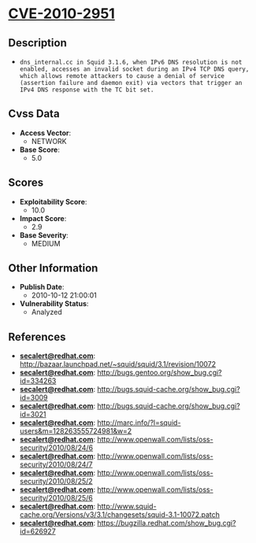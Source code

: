 
# [CVE-2010-2951](https://cve.mitre.org/cgi-bin/cvename.cgi?name=CVE-2010-2951)

## Description

- `dns_internal.cc in Squid 3.1.6, when IPv6 DNS resolution is not enabled, accesses an invalid socket during an IPv4 TCP DNS query, which allows remote attackers to cause a denial of service (assertion failure and daemon exit) via vectors that trigger an IPv4 DNS response with the TC bit set.`

## Cvss Data

- **Access Vector**:
  - NETWORK
- **Base Score**:
  - 5.0

## Scores

- **Exploitability Score**:
  - 10.0
- **Impact Score**:
  - 2.9
- **Base Severity**:
  - MEDIUM

## Other Information

- **Publish Date**:
  - 2010-10-12 21:00:01
- **Vulnerability Status**:
  - Analyzed

## References

- **secalert@redhat.com**: http://bazaar.launchpad.net/~squid/squid/3.1/revision/10072
- **secalert@redhat.com**: http://bugs.gentoo.org/show_bug.cgi?id=334263
- **secalert@redhat.com**: http://bugs.squid-cache.org/show_bug.cgi?id=3009
- **secalert@redhat.com**: http://bugs.squid-cache.org/show_bug.cgi?id=3021
- **secalert@redhat.com**: http://marc.info/?l=squid-users&m=128263555724981&w=2
- **secalert@redhat.com**: http://www.openwall.com/lists/oss-security/2010/08/24/6
- **secalert@redhat.com**: http://www.openwall.com/lists/oss-security/2010/08/24/7
- **secalert@redhat.com**: http://www.openwall.com/lists/oss-security/2010/08/25/2
- **secalert@redhat.com**: http://www.openwall.com/lists/oss-security/2010/08/25/6
- **secalert@redhat.com**: http://www.squid-cache.org/Versions/v3/3.1/changesets/squid-3.1-10072.patch
- **secalert@redhat.com**: https://bugzilla.redhat.com/show_bug.cgi?id=626927
